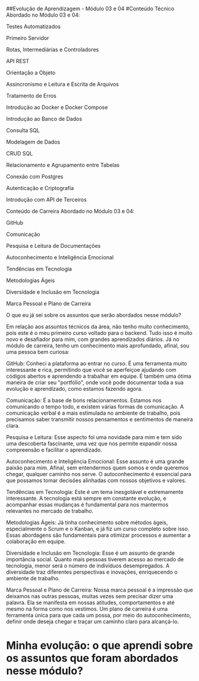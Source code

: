 ##Evolução de Aprendizagem - Módulo 03 e 04
#Conteúdo Técnico Abordado no Módulo 03 e 04:

Testes Automatizados

Primeiro Servidor

Rotas, Intermediárias e Controladores

API REST

Orientação a Objeto

Assincronismo e Leitura e Escrita de Arquivos

Tratamento de Erros

Introdução ao Docker e Docker Compose

Introdução ao Banco de Dados

Consulta SQL

Modelagem de Dados

CRUD SQL

Relacionamento e Agrupamento entre Tabelas

Conexão com Postgres

Autenticação e Criptografia

Introdução com API de Terceiros

Conteúdo de Carreira Abordado no Módulo 03 e 04:

GitHub

Comunicação

Pesquisa e Leitura de Documentações

Autoconhecimento e Inteligência Emocional

Tendências em Tecnologia

Metodologias Ágeis

Diversidade e Inclusão em Tecnologia

Marca Pessoal e Plano de Carreira

O que eu já sei sobre os assuntos que serão abordados nesse módulo?

Em relação aos assuntos técnicos da área, não tenho muito conhecimento, pois este é o meu primeiro curso voltado para o backend. Tudo isso é muito novo e desafiador para mim, com grandes aprendizados diários. Já no módulo de carreira, tenho um conhecimento mais aprofundado, afinal, sou uma pessoa bem curiosa:

GitHub: Conheci a plataforma ao entrar no curso. É uma ferramenta muito interessante e rica, permitindo que você se aperfeiçoe ajudando com códigos abertos e aprendendo a trabalhar em equipe. É também uma ótima maneira de criar seu "portfólio", onde você pode documentar toda a sua evolução e aprendizado, como estamos fazendo agora.

Comunicação: É a base de bons relacionamentos. Estamos nos comunicando o tempo todo, e existem várias formas de comunicação. A comunicação verbal é a mais estimulada no ambiente de trabalho, pois precisamos saber transmitir nossos pensamentos e sentimentos de maneira clara.

Pesquisa e Leitura: Esse aspecto foi uma novidade para mim e tem sido uma descoberta fascinante, uma vez que nos permite expandir nossa compreensão e facilitar o aprendizado.

Autoconhecimento e Inteligência Emocional: Esse assunto é uma grande paixão para mim. Afinal, sem entendermos quem somos e onde queremos chegar, qualquer caminho nos serve. O autoconhecimento é essencial para que possamos tomar decisões alinhadas com nossos objetivos e valores.

Tendências em Tecnologia: Este é um tema inesgotável e extremamente interessante. A tecnologia está sempre em constante evolução, e acompanhar essas mudanças é fundamental para nos mantermos relevantes no mercado de trabalho.

Metodologias Ágeis: Já tinha conhecimento sobre métodos ágeis, especialmente o Scrum e o Kanban, e já fiz um curso completo sobre isso. Essas abordagens são fundamentais para otimizar processos e aumentar a colaboração em equipe.

Diversidade e Inclusão em Tecnologia: Esse é um assunto de grande importância social. Quanto mais pessoas tiverem acesso ao mercado de tecnologia, menor será o número de indivíduos desempregados. A diversidade traz diferentes perspectivas e inovações, enriquecendo o ambiente de trabalho.

Marca Pessoal e Plano de Carreira: Nossa marca pessoal é a impressão que deixamos nas outras pessoas, muitas vezes sem precisar dizer uma palavra. Ela se manifesta em nossas atitudes, comportamentos e até mesmo na forma como nos vestimos. Um plano de carreira é uma ferramenta única para que cada um possa, por meio do autoconhecimento, definir onde deseja chegar e traçar um caminho claro para alcançá-lo.

# Minha evolução: o que aprendi sobre os assuntos que foram abordados nesse módulo?
